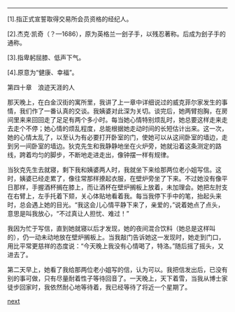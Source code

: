 
* * *

[1].指正式宣誓取得交易所会员资格的经纪人。

[2].杰克·凯奇（？—1686），原为英格兰一刽子手，以残忍著称。后成为刽子手的通称。

[3].指卑躬屈膝、低声下气。

[4].原意为“健康、幸福”。

第四十章　浪迹天涯的人

那天晚上，在白金汉街的寓所里，我讲了上一章中详细说过的威克菲尔家发生的事情，我们作了一番认真的交谈。我姨婆对此深为关切。谈完后，她两臂抱胸，在房间里来来回回走了足足有两个多小时。每当她心情特别烦乱时，她总要这样走来走去走个不停；她心情的烦乱程度，总能根据她走动时间的长短估计出来。这一次，她的心情太乱了，以至认为有必要打开卧室的门，使她可以从这间卧室的墙边，走到另一间卧室的墙边。狄克先生和我静静地坐在火炉旁，她就沿着这条测定的路线，跨着均匀的脚步，不断地走进走出，像钟摆一样有规律。

当狄克先生去就寝，剩下我和姨婆两人时，我就坐下来给那两位老小姐写信。这时，姨婆已经走累了，像往常那样撩起衣服，在壁炉旁坐了下来。不过她没有像平日那样，手握酒杯搁在膝上，而让酒杯在壁炉搁板上放着，未加理会。她把左肘支在右臂上，左手托着下颏，关心体贴地看着我。每当我停下手中的笔，抬起头来时，总会遇上她的目光。“我这会儿心情平静下来了，亲爱的，”说着她点了点头，意思是叫我放心，“不过真让人担忧、难过！”

我因为忙于写信，直到她就寝以后才发现，她的夜间混合饮料（她总是这样叫的），仍一动未动地放在壁炉搁板上。当我敲门告诉她这一发现时，她走到门口，用比平常更慈祥的态度说：“今天晚上我没有心情喝了，特洛。”随后摇了摇头，又进去了。

第二天早上，她看了我给那两位老小姐写的信，认为可以。我把信发出后，已没有别的事可做，只有尽量耐着性子等待回音了。一天晚上，天下着雪，当我从博士家徒步回家时，我依然耐心地等待着，我已经等待了将近一个星期了。

[next](page513.md)